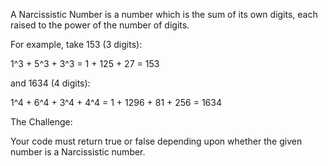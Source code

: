 A Narcissistic Number is a number which is the sum of its own digits, each raised to the power of the number of digits.

For example, take 153 (3 digits):

1^3 + 5^3 + 3^3 = 1 + 125 + 27 = 153

and 1634 (4 digits):

1^4 + 6^4 + 3^4 + 4^4 = 1 + 1296 + 81 + 256 = 1634

The Challenge:

Your code must return true or false depending upon whether the given number is a Narcissistic number.
